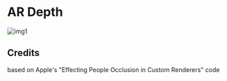 # AR Depth

![img1](readme_assets/depth.gif)

## Credits
based on Apple's "Effecting People Occlusion in Custom Renderers" code
